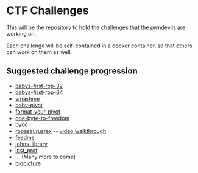 # CTF Challenges

This will be the repository to hold the challenges that the
[pwndevils][pwndevils-ctf-time] are working on.

Each challenge will be self-contained in a docker container, so that
others can work on them as well.

## Suggested challenge progression

- [babys-first-rop-32][babys-first-rop-32]
- [babys-first-rop-64][babys-first-rop-64]
- [smashme][smashme]
- [baby-pivot][baby-pivot]
- [format-your-pivot][format-your-pivot]
- [one-byte-to-freedom][one-byte-to-freedom]
- [byoc][byoc]
- [ropasaurusrex][ropasaurusrex] -- [video walkthrough][ropsaurus-walk]
- [feedme][feedme]
- [johns-library][johns-library]
- [inst_prof][inst_prof]
- ... (Many more to come)
- [bigpicture][bigpicture]


[smashme]: smashme/README.md
[babys-first-rop-32]: babys-first-rop-32/README.md
[babys-first-rop-64]: babys-first-rop-64/README.md
[baby-pivot]: baby-pivot/README.md
[pwndevils-ctf-time]: https://ctftime.org/team/14321
[ropasaurusrex]: ropasaurusrex/README.md
[bigpicture]: bigpicture/README.md
[ropsaurus-walk]: https://youtu.be/GySsNkUwp84
[format-your-pivot]: format-your-pivot/README.md
[one-byte-to-freedom]: one-byte-to-freedom/README.md
[byoc]: byoc/README.md
[feedme]: feedme/README.md
[inst_prof]: inst_prof/README.md
[johns-library]: johns-library/README.md
